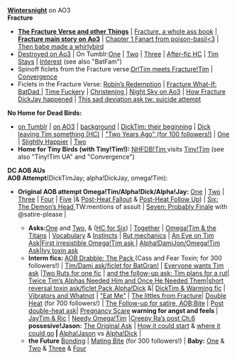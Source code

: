 <p><p><b><a href="https://archiveofourown.org/users/wintersnight/pseuds/wintersnight">Wintersnight</a></b> on AO3 <br>
<b>Fracture</b>
<ul><li><a href="https://archiveofourown.org/series/1465870"><b>The Fracture Verse and other Things</b></a> | <a href="https://iphoenixrising.tumblr.com/post/187109852972/babe-downloaded-fracture-as-a-pdf-and-got"> Fracture, a whole ass book</a> | <a href="https://archiveofourown.org/works/5156417"><b>Fracture main story on Ao3</b></a> | <a href="https://poison-basil.tumblr.com/post/164615600140/iphoenixrising-fractured-tim-d-thanks-for">Chapter 1 Fanart from poison-basil<3</a> | <a href="https://poison-basil.tumblr.com/post/165086934095/via-whirlybird-by-kerryharnett-3d-scene-red">Then babe made a whirlybird</a>
<li><a href="https://archiveofourown.org/works/20382547/chapters/48342265">Destroyed on Ao3</a> | On Tumblr:<a href="http://iphoenixrising.tumblr.com/post/138448102402/from-the-fractured-verse-destroyed">One</a> | <a href="http://iphoenixrising.tumblr.com/post/139459037542/from-the-fractured-verse-destroyed-part-ii">Two</a> | <a href="http://iphoenixrising.tumblr.com/post/139459037542/from-the-fractured-verse-destroyed-part-ii">Three</a> | <a href="https://iphoenixrising.tumblr.com/post/173400807197/oh-god-i-just-reread-destroyed-for-like-the">After-fic HC</a> | <a href="https://iphoenixrising.tumblr.com/post/173850761867/tbh-in-the-far-future-if-u-ever-write-a-destroyed">Tim Stays</a> | <a href="https://iphoenixrising.tumblr.com/post/175489614822/hiya-babe-i-love-your-writing-and-i-have-a-quick">Interest</a> (see also "BatFam") </li>
<li>Spinoff ficlets from the Fracture verse:<a href="https://archiveofourown.org/works/20410015">Dr!Tim meets Fracture!Tim</a> | <a href="https://archiveofourown.org/works/20410072">Convergence</a></li>
<li>Ficlets in the Fracture Verse: <a href="https://archiveofourown.org/works/20410138">Robin’s Redemption</a> | <a href="https://archiveofourown.org/works/20472185">Fracture What-If: BatDad </a> | <a href="https://archiveofourown.org/works/20410231">Time Fuckery</a> | <a href="https://archiveofourown.org/works/20472323">Christening </a> | <a href="https://archiveofourown.org/works/20409472">Night Sky on Ao3</a> | <a href="https://iphoenixrising.tumblr.com/post/628489615725215744/babe-first-off-i-hope-youre-doing-well-and">How Fracture DickJay happened</a> | <a href="https://iphoenixrising.tumblr.com/post/617152892890202112/i-had-dream-about-dick-and-jay-travel-time-to-the">This sad deviation ask tw: suicide attempt</a></li>
</ul>
<b>No Home for Dead Birds: </b><ul><li><a href="https://iphoenixrising.tumblr.com/tagged/no%20home%20for%20dead%20birds">on Tumblr</a> | <a href="https://archiveofourown.org/works/9618515">on AO3</a> | <a href="https://iphoenixrising.tumblr.com/post/148614030032/no-home-for-dead-birds-just-killed-me-its-so">background</a> | <a href="https://iphoenixrising.tumblr.com/post/152338802422/hey-brilliant-writer-as-always-you-leave-me">DickTim: their beginning</a> | <a href="https://iphoenixrising.tumblr.com/post/168847242307/i-was-re-reading-nhfdb-again-and-when-i-got-to">Dick leaving Tim something (HC)</a> | <a href="https://iphoenixrising.tumblr.com/post/149399442947/ficlets-for-over-100-followers">"Two Years Ago" (for 100 followers!)</a> | <a href="https://iphoenixrising.tumblr.com/post/145667194272/no-home-for-dead-birds">One</a> |
<a href="https://iphoenixrising.tumblr.com/post/145973386097/please-give-us-a-slightly-happier-one-shot-because">Slightly Happier</a> |
<a href="http://iphoenixrising.tumblr.com/post/145710243087/no-home-for-dead-birds-cont">Two</a> </li>
<li><b>Home for Tiny Birds (with Tiny!Tim!):</b> <a href="https://iphoenixrising.tumblr.com/post/178712882492/thinking-about-the-idea-with-no-home-for-dead#">NHFDB!Tim </a> visits
<a href="https://iphoenixrising.tumblr.com/post/178433930912/hey-i-have-been-rereading-a-bunch-of-your-stories">Tiny!Tim</a> (see also "Tiny!Tim UA" and "Convergence")</li></ul>
<b>DC AOB AUs</b><br><b>AOB Attempt</b>(DickTimJay; alpha!DickJay, omega!Tim):
<ul><li><b>Original AOB attempt Omega!Tim/Alpha!Dick/Alpha!Jay:</b>
<a href="http://iphoenixrising.tumblr.com/post/153116214782/its-a-bit-weird-to-ask-this-here-since-i-love">One</a> |
<a href="https://iphoenixrising.tumblr.com/post/153158020017/batfam-aob-attempt-ii">Two</a> |
<a href="https://iphoenixrising.tumblr.com/post/153410038232/batfam-aob-attempt-iii">Three</a> |
<a href="https://iphoenixrising.tumblr.com/post/158212623927/batfam-aob-attempt-4">Four</a> |
<a href="https://iphoenixrising.tumblr.com/post/162887712072/batfam-aob-attempt-part-5">Five</a> |&amp;
<a href="https://iphoenixrising.tumblr.com/post/161451004452/jaytimdick-abo-anon-here-wondering-if-youll-do-a">Post-Heat Fallout</a> &amp;
<a href="https://iphoenixrising.tumblr.com/post/171815219312/omegatim-short-the-talk">Post-Heat Follow Up</a>) |
<a href="https://iphoenixrising.tumblr.com/post/163927315172/batfam-aob-attempt-6-the-demons-head">Six: The Demon’s Head <b></b></a>TW:mentions of assult |
<a href="https://iphoenixrising.tumblr.com/post/163549473837/batfam-aob-attempt-probable-finale">Seven: Probably Finale</a> with @satire-please |</li>
<ul><li><b>Asks:</b><a href="https://iphoenixrising.tumblr.com/post/162888417422/huh-tim-is-going-to-metaphorically-murder-them">One</a> and
<a href="https://iphoenixrising.tumblr.com/post/163310401337/its-apolloinred-im-not-at-my-computer-and-i-just">Two</a>, &amp;
(<a href="https://iphoenixrising.tumblr.com/post/163428369922/followup-to-the-ask-from-apolloinred-i-could">HC for Six</a>) |
<a href="https://iphoenixrising.tumblr.com/post/180743719122/so-obvsly-dick-and-jason-were-together-before-tim">Together</a> |
<a href="https://iphoenixrising.tumblr.com/post/169873358477/if-omega-tim-was-keeping-on-suppressants-and">Omega!Tim &amp; the Titans</a> | <a href="https://iphoenixrising.tumblr.com/post/181743683497/what-is-a-knot">Vocabulary</a> &amp;
<a href="https://iphoenixrising.tumblr.com/post/177644025592/yknow-id-love-to-see-more-abo-bits-where-you-go#">Instincts</a> | <a href="https://iphoenixrising.tumblr.com/post/164956029587/in-aboverse-what-is-your-headcanon-of-how-ruts">Rut mechanics</a> |
<a href="https://iphoenixrising.tumblr.com/post/181743610172/jason-and-dick-leaving-for-a-mission-who-watches">An Eye on Tim Ask</a>|<a href="https://iphoenixrising.tumblr.com/post/183585244622/your-aob-au-really-makes-me-want-to-write-an-omega">First irresistible Omega!Tim ask </a> |
<a href="https://iphoenixrising.tumblr.com/post/181634123867/ugh-just-imagine-jon-kent-crushing-on-tim">Alpha!DamiJon/Omega!Tim Ask</a>|<a href="https://iphoenixrising.tumblr.com/post/179810341752/for-the-abo-verse-i-was-wondering-what-would">Ivy toxin ask</a></li>
<li><b>Interm fics: </b>
<a href="https://iphoenixrising.tumblr.com/post/164621872207/for-300-followers">AOB Drabble: The Pack </a> (Cass and Fear Toxin; for 300 followers!) |
<a href="https://iphoenixrising.tumblr.com/post/182491665907/please-allow-me-to-say-thank-you-for-all-of-your">Tim/Dami ask/ficlet for BatGran!</a> |
<a href="https://iphoenixrising.tumblr.com/post/182230300862/we-know-everyone-wants-omega-timmy-but-before">Everyone wants Tim ask</a> |<a href="https://iphoenixrising.tumblr.com/post/164997002807/oh-man-poor-tim-if-dick-and-jason-have-a-rut-at">Two Ruts for one fic</a> | <a href="https://iphoenixrising.tumblr.com/post/177643538822/would-you-ever-write-an-extension-to-the-aob">and the follow-up ask: Tim plans for a rut</a>|
<a href="https://iphoenixrising.tumblr.com/post/175291525922/aob-ask-two-times-tims-alphas-needed-him-and-the">Twice Tim’s Alphas Needed Him and Once He Needed Them</a>|<a href="https://iphoenixrising.tumblr.com/post/169872907887/imagine-your-aob-verse-where-a-villain-creates-a">short reversal toxin ask/ficlet Pack Alpha!Dick</a> &amp;|
<a href="https://iphoenixrising.tumblr.com/post/176895568372/would-you-ever-consider-writing-something-with">DickTim &amp; Warming fic</a> |
<a href="https://iphoenixrising.tumblr.com/post/173849302977/i-love-your-omegatim-series-and-fracture">Vibrators and Whatnot</a> |
<a href="https://iphoenixrising.tumblr.com/post/174071554782/little-prompt-for-your-dr-tim-or-abo-au-if">"Eat Me"</a> | <a href="https://iphoenixrising.tumblr.com/post/615615378250448896/since-the-abo-verse-is-also-set-in-fracture">The littles from Fracture</a>|
<a href="https://iphoenixrising.tumblr.com/post/183687551292/for-700-followers">Double Heat</a> (for 700 followers!) | <a href="https://iphoenixrising.tumblr.com/post/188530210262/for-900-followers-aob-bite">The Follow-up for satire, AOB:Bite</a> | <a href=”https://iphoenixrising.tumblr.com/post/615611641728532480/hi-i-read-your-double-heat-this-is-kinda-like”> Post double-heat ask</a>|
<a href="https://iphoenixrising.tumblr.com/post/169872499087/i-had-a-pregnancy-scare-recently-and-im-still">Pregnancy Scare</a><b> warning for angst and feels </b> | <a href="https://iphoenixrising.tumblr.com/post/181297678872/dont-know-if-anyone-has-asked-this-yet-but-in">JayTim &amp; Ric</a> | <a href="https://iphoenixrising.tumblr.com/post/189932446697/hey-babe-love-your-work-after-reading-your">Needy Omega!Tim</a> |<a href="https://iphoenixrising.tumblr.com/post/615617980123021312/since-ras-can-be-extremely-creepy-to-tim-in-most">Creepy Ra’s post Ch.6</a>
<br><b>possesive!Jason:</b> <a href="https://iphoenixrising.tumblr.com/post/180470287027/can-you-do-a-fan-fiction-where-alpha-jason-gets">The Original Ask</a> | <a href="https://iphoenixrising.tumblr.com/post/181633780147/i-was-wondering-if-you-were-going-to-continue-with">How it could start</a> &amp;
<a href="https://iphoenixrising.tumblr.com/post/182101639157/fam-i-hope-one-day-you-write-that-ensuing-fight">where it could go</a><b> | </b>
<a href="https://iphoenixrising.tumblr.com/post/180742268507/uuuuhhh-babeeeeee-u-got-me-hooked-on-that">Alpha!Jason</a> vs
<a href="https://iphoenixrising.tumblr.com/post/171784905427/o-h-m-a-n-oaky-so-this-isnt-a-prompt-or-anything">Alpha!Dick</a> | <br></li>
<li><b>the Future</b>
<a href="https://iphoenixrising.tumblr.com/post/165103779537/how-do-you-see-tim-dick-and-jay-bonding-once">Bonding</a> |
<a href="https://iphoenixrising.tumblr.com/post/164621872207/for-300-followers">Mating Bite</a> (for 300 followers!) |
<b>Baby:</b> <a href="https://iphoenixrising.tumblr.com/post/178432482152/so-i-have-a-question-about-the-abo-universe">One</a> &amp;
<a href="https://iphoenixrising.tumblr.com/post/182492327682/anywho-can-you-do-one-where-dick-and-jason-argue">Two</a> &amp;
<a href="https://iphoenixrising.tumblr.com/post/182586329707/why-you-gotta-do-us-dirty-with-that-child-raising">Three</a> &amp;
<a href="https://iphoenixrising.tumblr.com/post/182155706962/when-tim-gets-older-whose-child-do-you-think">Four</a> </li></ul>

